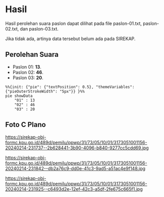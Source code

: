 # Hasil

Hasil perolehan suara paslon dapat dilihat pada file paslon-01.txt, paslon-02.txt, dan paslon-03.txt.

Jika tidak ada, artinya data tersebut belum ada pada SIREKAP.

## Perolehan Suara

 * Paslon 01: **13**.
 * Paslon 02: **46**.
 * Paslon 03: **20**.

```mermaid
%%{init: {"pie": {"textPosition": 0.5}, "themeVariables": {"pieOuterStrokeWidth": "5px"}} }%%
pie showData
    "01" : 13
    "02" : 46
    "03" : 20
```
## Foto C Plano

https://sirekap-obj-formc.kpu.go.id/489d/pemilu/ppwp/31/73/05/10/01/3173051001156-20240214-231737--2b628441-3b90-4096-b840-9277cc5cdd69.jpg

https://sirekap-obj-formc.kpu.go.id/489d/pemilu/ppwp/31/73/05/10/01/3173051001156-20240214-231842--db2a76c9-dd0e-41c3-9ad5-a51ac4e9f148.jpg

https://sirekap-obj-formc.kpu.go.id/489d/pemilu/ppwp/31/73/05/10/01/3173051001156-20240214-231925--c6493d2e-12ef-42c3-a5df-2fe675c665f1.jpg
